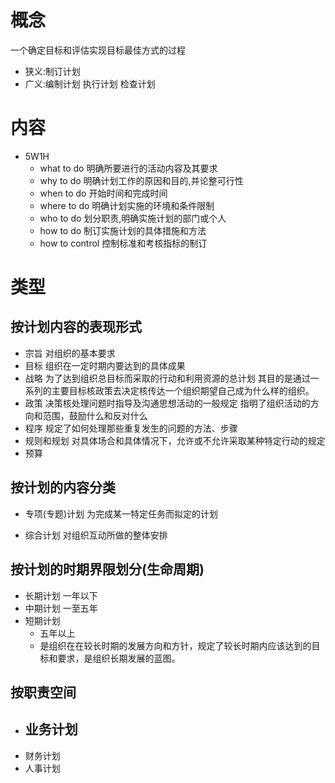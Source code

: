 # 概念
一个确定目标和评估实现目标最佳方式的过程
+ 狭义:制订计划
+ 广义:编制计划 执行计划 检查计划

# 内容

+ 5W1H
    - what to do
    明确所要进行的活动内容及其要求
    - why to do
    明确计划工作的原因和目的,并论整可行性
    - when to do
    开始时间和完成时间
    - where to do
    明确计划实施的环境和条件限制
    - who to do
    划分职责,明确实施计划的部门或个人
    - how to do
    制订实施计划的具体措施和方法
    - how to control
    控制标准和考核指标的制订
    
# 类型
## 按计划内容的表现形式
+ 宗旨
    对组织的基本要求
+ 目标
    组织在一定时期内要达到的具体成果
+ 战略
    为了达到组织总目标而采取的行动和利用资源的总计划
    其目的是通过一系列的主要目标核政策去决定核传达一个组织期望自己成为什么样的组织。
+ 政策
    决策核处理问题时指导及沟通思想活动的一般规定
    指明了组织活动的方向和范围，鼓励什么和反对什么
+ 程序
    规定了如何处理那些重复发生的问题的方法、步骤
+ 规则和规划
    对具体场合和具体情况下，允许或不允许采取某种特定行动的规定
+ 预算
## 按计划的内容分类
+ 专项(专题)计划
    为完成某一特定任务而拟定的计划
    
+ 综合计划
    对组织互动所做的整体安排
## 按计划的时期界限划分(生命周期)
+ 长期计划
一年以下
+ 中期计划
一至五年
+ 短期计划 
    - 五年以上 
    - 是组织在在较长时期的发展方向和方针，规定了较长时期内应该达到的目标和要求，是组织长期发展的蓝图。
## 按职责空间
+ 业务计划
    - 
+ 财务计划
+ 人事计划
